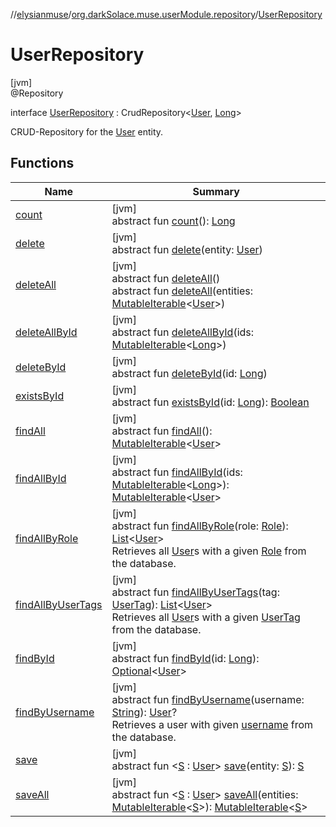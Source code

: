 //[elysianmuse](../../../index.md)/[org.darkSolace.muse.userModule.repository](../index.md)/[UserRepository](index.md)

# UserRepository

[jvm]\
@Repository

interface [UserRepository](index.md) : CrudRepository&lt;[User](../../org.darkSolace.muse.userModule.model/-user/index.md), [Long](https://kotlinlang.org/api/latest/jvm/stdlib/kotlin/-long/index.html)&gt; 

CRUD-Repository for the [User](../../org.darkSolace.muse.userModule.model/-user/index.md) entity.

## Functions

| Name | Summary |
|---|---|
| [count](../-user-settings-repository/index.md#-1347258675%2FFunctions%2F-1216412040) | [jvm]<br>abstract fun [count](../-user-settings-repository/index.md#-1347258675%2FFunctions%2F-1216412040)(): [Long](https://kotlinlang.org/api/latest/jvm/stdlib/kotlin/-long/index.html) |
| [delete](index.md#-129910975%2FFunctions%2F-1216412040) | [jvm]<br>abstract fun [delete](index.md#-129910975%2FFunctions%2F-1216412040)(entity: [User](../../org.darkSolace.muse.userModule.model/-user/index.md)) |
| [deleteAll](../-user-settings-repository/index.md#87931462%2FFunctions%2F-1216412040) | [jvm]<br>abstract fun [deleteAll](../-user-settings-repository/index.md#87931462%2FFunctions%2F-1216412040)()<br>abstract fun [deleteAll](index.md#2111143844%2FFunctions%2F-1216412040)(entities: [MutableIterable](https://kotlinlang.org/api/latest/jvm/stdlib/kotlin.collections/-mutable-iterable/index.html)&lt;[User](../../org.darkSolace.muse.userModule.model/-user/index.md)&gt;) |
| [deleteAllById](../-user-settings-repository/index.md#897308593%2FFunctions%2F-1216412040) | [jvm]<br>abstract fun [deleteAllById](../-user-settings-repository/index.md#897308593%2FFunctions%2F-1216412040)(ids: [MutableIterable](https://kotlinlang.org/api/latest/jvm/stdlib/kotlin.collections/-mutable-iterable/index.html)&lt;[Long](https://kotlinlang.org/api/latest/jvm/stdlib/kotlin/-long/index.html)&gt;) |
| [deleteById](../-user-settings-repository/index.md#-1865927624%2FFunctions%2F-1216412040) | [jvm]<br>abstract fun [deleteById](../-user-settings-repository/index.md#-1865927624%2FFunctions%2F-1216412040)(id: [Long](https://kotlinlang.org/api/latest/jvm/stdlib/kotlin/-long/index.html)) |
| [existsById](../-user-settings-repository/index.md#-1245749783%2FFunctions%2F-1216412040) | [jvm]<br>abstract fun [existsById](../-user-settings-repository/index.md#-1245749783%2FFunctions%2F-1216412040)(id: [Long](https://kotlinlang.org/api/latest/jvm/stdlib/kotlin/-long/index.html)): [Boolean](https://kotlinlang.org/api/latest/jvm/stdlib/kotlin/-boolean/index.html) |
| [findAll](../-user-settings-repository/index.md#432803092%2FFunctions%2F-1216412040) | [jvm]<br>abstract fun [findAll](../-user-settings-repository/index.md#432803092%2FFunctions%2F-1216412040)(): [MutableIterable](https://kotlinlang.org/api/latest/jvm/stdlib/kotlin.collections/-mutable-iterable/index.html)&lt;[User](../../org.darkSolace.muse.userModule.model/-user/index.md)&gt; |
| [findAllById](../-user-settings-repository/index.md#-2014544349%2FFunctions%2F-1216412040) | [jvm]<br>abstract fun [findAllById](../-user-settings-repository/index.md#-2014544349%2FFunctions%2F-1216412040)(ids: [MutableIterable](https://kotlinlang.org/api/latest/jvm/stdlib/kotlin.collections/-mutable-iterable/index.html)&lt;[Long](https://kotlinlang.org/api/latest/jvm/stdlib/kotlin/-long/index.html)&gt;): [MutableIterable](https://kotlinlang.org/api/latest/jvm/stdlib/kotlin.collections/-mutable-iterable/index.html)&lt;[User](../../org.darkSolace.muse.userModule.model/-user/index.md)&gt; |
| [findAllByRole](find-all-by-role.md) | [jvm]<br>abstract fun [findAllByRole](find-all-by-role.md)(role: [Role](../../org.darkSolace.muse.userModule.model/-role/index.md)): [List](https://kotlinlang.org/api/latest/jvm/stdlib/kotlin.collections/-list/index.html)&lt;[User](../../org.darkSolace.muse.userModule.model/-user/index.md)&gt;<br>Retrieves all [User](../../org.darkSolace.muse.userModule.model/-user/index.md)s with a given [Role](../../org.darkSolace.muse.userModule.model/-role/index.md) from the database. |
| [findAllByUserTags](find-all-by-user-tags.md) | [jvm]<br>abstract fun [findAllByUserTags](find-all-by-user-tags.md)(tag: [UserTag](../../org.darkSolace.muse.userModule.model/-user-tag/index.md)): [List](https://kotlinlang.org/api/latest/jvm/stdlib/kotlin.collections/-list/index.html)&lt;[User](../../org.darkSolace.muse.userModule.model/-user/index.md)&gt;<br>Retrieves all [User](../../org.darkSolace.muse.userModule.model/-user/index.md)s with a given [UserTag](../../org.darkSolace.muse.userModule.model/-user-tag/index.md) from the database. |
| [findById](../-user-settings-repository/index.md#635093510%2FFunctions%2F-1216412040) | [jvm]<br>abstract fun [findById](../-user-settings-repository/index.md#635093510%2FFunctions%2F-1216412040)(id: [Long](https://kotlinlang.org/api/latest/jvm/stdlib/kotlin/-long/index.html)): [Optional](https://docs.oracle.com/javase/8/docs/api/java/util/Optional.html)&lt;[User](../../org.darkSolace.muse.userModule.model/-user/index.md)&gt; |
| [findByUsername](find-by-username.md) | [jvm]<br>abstract fun [findByUsername](find-by-username.md)(username: [String](https://kotlinlang.org/api/latest/jvm/stdlib/kotlin/-string/index.html)): [User](../../org.darkSolace.muse.userModule.model/-user/index.md)?<br>Retrieves a user with given [username](find-by-username.md) from the database. |
| [save](index.md#-235254705%2FFunctions%2F-1216412040) | [jvm]<br>abstract fun &lt;[S](index.md#-235254705%2FFunctions%2F-1216412040) : [User](../../org.darkSolace.muse.userModule.model/-user/index.md)&gt; [save](index.md#-235254705%2FFunctions%2F-1216412040)(entity: [S](index.md#-235254705%2FFunctions%2F-1216412040)): [S](index.md#-235254705%2FFunctions%2F-1216412040) |
| [saveAll](index.md#1294768598%2FFunctions%2F-1216412040) | [jvm]<br>abstract fun &lt;[S](index.md#1294768598%2FFunctions%2F-1216412040) : [User](../../org.darkSolace.muse.userModule.model/-user/index.md)&gt; [saveAll](index.md#1294768598%2FFunctions%2F-1216412040)(entities: [MutableIterable](https://kotlinlang.org/api/latest/jvm/stdlib/kotlin.collections/-mutable-iterable/index.html)&lt;[S](index.md#1294768598%2FFunctions%2F-1216412040)&gt;): [MutableIterable](https://kotlinlang.org/api/latest/jvm/stdlib/kotlin.collections/-mutable-iterable/index.html)&lt;[S](index.md#1294768598%2FFunctions%2F-1216412040)&gt; |
